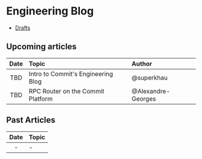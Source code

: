 # Engineering Blog

- [Drafts](https://docs.google.com/document/d/1ed4-RVeMUNDDJZvfK7eArJDHjIgl62HuH83b4jK-_Qc/edit)

## Upcoming articles

Date|Topic|Author
:-:|:--|:--
TBD|Intro to Commit's Engineering Blog|@superkhau
TBD|RPC Router on the Commit Platform|@Alexandre-Georges

## Past Articles

Date|Topic
:-:|:--
-|-
